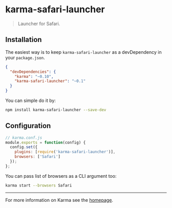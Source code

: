 # karma-safari-launcher

> Launcher for Safari.

## Installation

The easiest way is to keep `karma-safari-launcher` as a devDependency in your `package.json`.
```json
{
  "devDependencies": {
    "karma": "~0.10",
    "karma-safari-launcher": "~0.1"
  }
}
```

You can simple do it by:
```bash
npm install karma-safari-launcher --save-dev
```

## Configuration
```js
// karma.conf.js
module.exports = function(config) {
  config.set({
    plugins: [require('karma-safari-launcher')],
    browsers: ['Safari']
  });
};
```

You can pass list of browsers as a CLI argument too:
```bash
karma start --browsers Safari
```

----

For more information on Karma see the [homepage].


[homepage]: http://karma-runner.github.com
